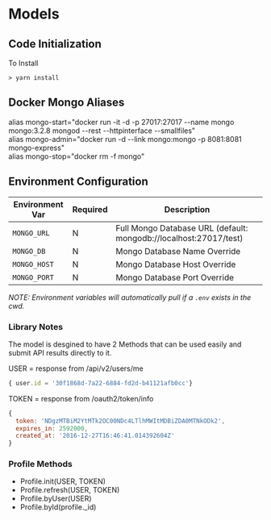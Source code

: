 # Models

## Code Initialization

To Install

```
> yarn install
```

## Docker Mongo Aliases
alias mongo-start="docker run -it -d -p 27017:27017 --name mongo mongo:3.2.8 mongod --rest --httpinterface --smallfiles"  
alias mongo-admin="docker run -d --link mongo:mongo -p 8081:8081 mongo-express"  
alias mongo-stop="docker rm -f mongo"  


## Environment Configuration

| Environment Var         | Required | Description                                                                |
| --------------------    | -------- | -----------                                                                |
| `MONGO_URL`             | N        | Full Mongo Database URL  (default: mongodb://localhost:27017/test)         |
| `MONGO_DB`              | N        | Mongo Database Name Override                                               |
| `MONGO_HOST`            | N        | Mongo Database Host Override                                               |
| `MONGO_PORT`            | N        | Mongo Database Port Override                                               |

_NOTE: Environment variables will automatically pull if a `.env` exists in the cwd._


### Library Notes
The model is desgined to have 2 Methods that can be used easily and submit API results directly to it.

USER = response from /api/v2/users/me
```javascript
{ user.id = '30f1868d-7a22-6884-fd2d-b41121afb0cc'}
```

TOKEN = response from /oauth2/token/info
```javascript
{
  token: 'NDgzMTBiM2YtMTk2OC00NDc4LTlhMWItMDBiZDA0MTNkODk2',
  expires_in: 2592000,
  created_at: '2016-12-27T16:46:41.014392604Z'
}
```

### Profile Methods
- Profile.init(USER, TOKEN)
- Profile.refresh(USER, TOKEN)
- Profile.byUser(USER)
- Profile.byId(profile._id)